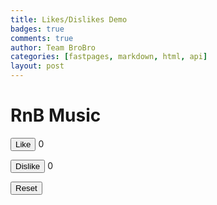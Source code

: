 ```yaml
---
title: Likes/Dislikes Demo
badges: true
comments: true
author: Team BroBro
categories: [fastpages, markdown, html, api]
layout: post
---
```


<h1>RnB Music</h1>
  <button type="button">Like</button>
  0
  
  <button type="button">Dislike</button>
  0

  <input type="reset" value="Reset">

